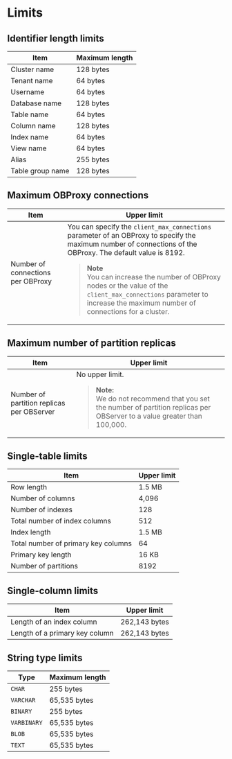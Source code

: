 # Limits

## Identifier length limits

| **Item** | **Maximum length** |
|---------|----------|
| Cluster name | 128 bytes |
| Tenant name | 64 bytes |
| Username | 64 bytes |
| Database name | 128 bytes |
| Table name | 64 bytes |
| Column name | 128 bytes |
| Index name | 64 bytes |
| View name | 64 bytes |
| Alias | 255 bytes |
| Table group name | 128 bytes |

## Maximum OBProxy connections

| Item | Upper limit |
|-----------------|-------------------------------------------------------------------------------------------------------------------------------------------------------------------|
| Number of connections per OBProxy | You can specify the `client_max_connections` parameter of an OBProxy to specify the maximum number of connections of the OBProxy. The default value is 8192.</br>  <blockquote>**Note**</br>You can increase the number of OBProxy nodes or the value of the `client_max_connections` parameter to increase the maximum number of connections for a cluster. </blockquote> |

## Maximum number of partition replicas

| Item | Upper limit |
|--------------------|-------------------------------------------------------------------------------------|
| Number of partition replicas per OBServer | No upper limit.  <blockquote>**Note:**</br>We do not recommend that you set the number of partition replicas per OBServer to a value greater than 100,000. </blockquote> |

## Single-table limits

| Item | Upper limit |
|-------|---------|
| Row length | 1.5 MB |
| Number of columns | 4,096 |
| Number of indexes | 128 |
| Total number of index columns | 512 |
| Index length | 1.5 MB |
| Total number of primary key columns | 64 |
| Primary key length | 16 KB |
| Number of partitions | 8192 |

## Single-column limits

| Item | Upper limit |
|---------|-----------|
| Length of an index column | 262,143 bytes |
| Length of a primary key column | 262,143 bytes |

## String type limits

| **Type** | **Maximum length** |
|-------------|----------|
| `CHAR` | 255 bytes |
| `VARCHAR` | 65,535 bytes |
| `BINARY` | 255 bytes |
| `VARBINARY` | 65,535 bytes |
| `BLOB` | 65,535 bytes |
| `TEXT` | 65,535 bytes |
